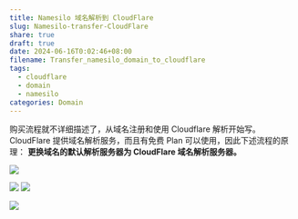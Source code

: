 ```yaml
---
title: Namesilo 域名解析到 CloudFlare
slug: Namesilo-transfer-CloudFlare
share: true
draft: true
date: 2024-06-16T0:02:46+08:00
filename: Transfer_namesilo_domain_to_cloudflare
tags:
  - cloudflare
  - domain
  - namesilo
categories: Domain
---
```


购买流程就不详细描述了，从域名注册和使用 Cloudflare 解析开始写。
CloudFlare 提供域名解析服务，而且有免费 Plan 可以使用，因此下述流程的原理：
**更换域名的默认解析服务器为 CloudFlare 域名解析服务器。**

![](https://img.jaxwang28.top/2024/06/3108c5f257ac30e75cc7c6b87cc30c39.png)


![](https://img.jaxwang28.top/2024/06/e994285e96764300419592869b44e91e.png)
![](https://img.jaxwang28.top/2024/06/32cd4076260a592e355247922a4b1b1e.png)

![](https://img.jaxwang28.top/2024/06/d9b9ca18695f36f3e5f6e108d73fec84.png)